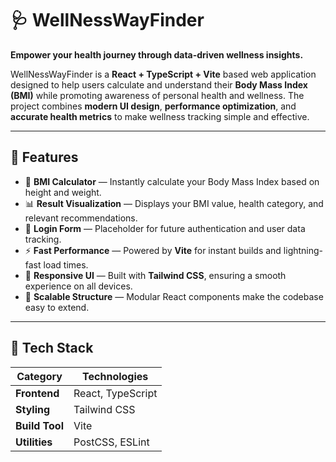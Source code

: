 # 🩺 WellNessWayFinder

**Empower your health journey through data-driven wellness insights.**

WellNessWayFinder is a **React + TypeScript + Vite** based web application designed to help users calculate and understand their **Body Mass Index (BMI)** while promoting awareness of personal health and wellness. The project combines **modern UI design**, **performance optimization**, and **accurate health metrics** to make wellness tracking simple and effective.

---

## 🌟 Features

- 🧮 **BMI Calculator** — Instantly calculate your Body Mass Index based on height and weight.
- 📊 **Result Visualization** — Displays your BMI value, health category, and relevant recommendations.
- 🔐 **Login Form** — Placeholder for future authentication and user data tracking.
- ⚡ **Fast Performance** — Powered by **Vite** for instant builds and lightning-fast load times.
- 🎨 **Responsive UI** — Built with **Tailwind CSS**, ensuring a smooth experience on all devices.
- 🧩 **Scalable Structure** — Modular React components make the codebase easy to extend.

---

## 🧱 Tech Stack

| Category | Technologies |
|-----------|--------------|
| **Frontend** | React, TypeScript |
| **Styling** | Tailwind CSS |
| **Build Tool** | Vite |
| **Utilities** | PostCSS, ESLint |
